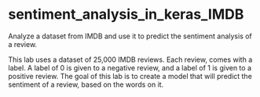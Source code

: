 # sentiment_analysis_in_keras_IMDB

Analyze a dataset from IMDB and use it to predict the sentiment analysis of a review.

This lab uses a dataset of 25,000 IMDB reviews. Each review, comes with a label. 
A label of 0 is given to a negative review, and a label of 1 is given to a positive review. 
The goal of this lab is to create a model that will predict the sentiment of a review, based on the words on it. 

